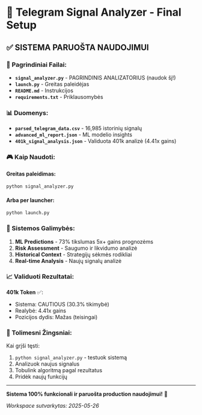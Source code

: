 # 🤖 Telegram Signal Analyzer - Final Setup

## ✅ SISTEMA PARUOŠTA NAUDOJIMUI

### 🎯 Pagrindiniai Failai:
- **`signal_analyzer.py`** - PAGRINDINIS ANALIZATORIUS (naudok šį!)
- **`launch.py`** - Greitas paleidėjas
- **`README.md`** - Instrukcijos
- **`requirements.txt`** - Priklausomybės

### 📊 Duomenys:
- **`parsed_telegram_data.csv`** - 16,985 istorinių signalų
- **`advanced_ml_report.json`** - ML modelio insights
- **`401k_signal_analysis.json`** - Validuota 401k analizė (4.41x gains)

### 🎮 Kaip Naudoti:

#### Greitas paleidimas:
```bash
python signal_analyzer.py
```

#### Arba per launcher:
```bash
python launch.py
```

### 🎯 Sistemos Galimybės:

1. **ML Predictions** - 73% tikslumas 5x+ gains prognozėms
2. **Risk Assessment** - Saugumo ir likvidumo analizė
3. **Historical Context** - Strategijų sėkmės rodikliai
4. **Real-time Analysis** - Naujų signalų analizė

### 📈 Validuoti Rezultatai:

**401k Token** ✅:
- Sistema: CAUTIOUS (30.3% tikimybė)
- Realybė: 4.41x gains
- Pozicijos dydis: Mažas (teisingai)

### 🔄 Tolimesni Žingsniai:

Kai grįši tęsti:
1. `python signal_analyzer.py` - testuok sistemą
2. Analizuok naujus signalus
3. Tobulink algoritmą pagal rezultatus
4. Pridėk naujų funkcijų

---

**Sistema 100% funkcionali ir paruošta production naudojimui!** 🚀

*Workspace sutvarkytas: 2025-05-26*
